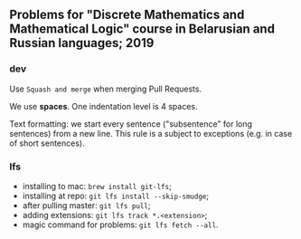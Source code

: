 ## Problems for "Discrete Mathematics and Mathematical Logic" course in Belarusian and Russian languages; 2019

### dev

Use `Squash and merge` when merging Pull Requests.

We use **spaces**. One indentation level is 4 spaces.

Text formatting: we start every sentence ("subsentence" for long sentences) from a new line.
This rule is a subject to exceptions (e.g. in case of short sentences).

### lfs

- installing to mac: `brew install git-lfs`;
- installing at repo: `git lfs install --skip-smudge`;
- after pulling master: `git lfs pull`;
- adding extensions: `git lfs track *.<extension>`;
- magic command for problems: `git lfs fetch --all`.
